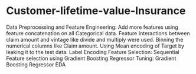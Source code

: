 # Customer-lifetime-value-Insurance
Data Preprocessing and Feature Engineering:
Add more features using feature concatenation on all Categorical data.
Feature Interactions between claim amount and vintage like divide and multiply were used.
Binning the numerical columns like Claim amount.
Using Mean encoding of Target by leaking it to the test data.
Label Encoding
Feature Selection:
Sequential Feature selection using Gradient Boosting Regressor
Tuning:
 Gradient Boosting Regressor 
 EDA
